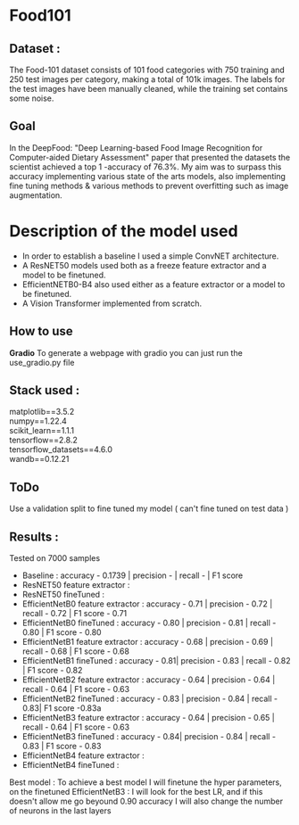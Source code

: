 # Food101

## Dataset :

The Food-101 dataset consists of 101 food categories with 750 training and 250 test images per category, making a total of 101k images. The labels for the test images have been manually cleaned, while the training set contains some noise.

## Goal

In the DeepFood: "Deep Learning-based Food Image Recognition for Computer-aided Dietary Assessment" paper that presented the datasets the scientist achieved a top 1 -accuracy of 76.3%.
My aim was to surpass this accuracy implementing various state of the arts models, also implementing fine tuning methods & various methods to prevent overfitting such as image augmentation.

# Description of the model used

- In order to establish a baseline I used a simple ConvNET architecture.
- A ResNET50 models used both as a freeze feature extractor and a model to be finetuned.
- EfficientNETB0-B4 also used either as a feature extractor or a model to be finetuned.
- A Vision Transformer implemented from scratch.

## How to use

**Gradio** To generate a webpage with gradio you can just run the use_gradio.py file

## Stack used :

matplotlib==3.5.2 <br />
numpy==1.22.4 <br />
scikit_learn==1.1.1 <br />
tensorflow==2.8.2 <br />
tensorflow_datasets==4.6.0 <br />
wandb==0.12.21

## ToDo

Use a validation split to fine tuned my model ( can't fine tuned on test data )

## Results :

Tested on 7000 samples

- Baseline : accuracy - 0.1739 | precision - | recall - | F1 score
- ResNET50 feature extractor :
- ResNET50 fineTuned :
- EfficientNetB0 feature extractor : accuracy - 0.71 | precision - 0.72 | recall - 0.72 | F1 score - 0.71
- EfficientNetB0 fineTuned : accuracy - 0.80 | precision - 0.81 | recall - 0.80 | F1 score - 0.80
- EfficientNetB1 feature extractor : accuracy - 0.68 | precision - 0.69 | recall - 0.68 | F1 score - 0.68
- EfficientNetB1 fineTuned : accuracy - 0.81| precision - 0.83 | recall - 0.82 | F1 score - 0.82
- EfficientNetB2 feature extractor : accuracy - 0.64 | precision - 0.64 | recall - 0.64 | F1 score - 0.63
- EfficientNetB2 fineTuned : accuracy - 0.83 | precision - 0.84 | recall - 0.83| F1 score -0.83a
- EfficientNetB3 feature extractor : accuracy - 0.64 | precision - 0.65 | recall - 0.64 | F1 score - 0.63
- EfficientNetB3 fineTuned : accuracy - 0.84| precision - 0.84 | recall - 0.83 | F1 score - 0.83
- EfficientNetB4 feature extractor :
- EfficientNetB4 fineTuned :

Best model :
To achieve a best model I will finetune the hyper parameters, on the finetuned EfficientNetB3 : I will look for the best LR, and if this doesn't allow me go beyound 0.90 accuracy I will also change the number of neurons in the last layers
